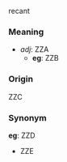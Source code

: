 recant
### Meaning
+ _adj_: ZZA
    + __eg__: ZZB

### Origin

ZZC

### Synonym

__eg__: ZZD

+ ZZE


